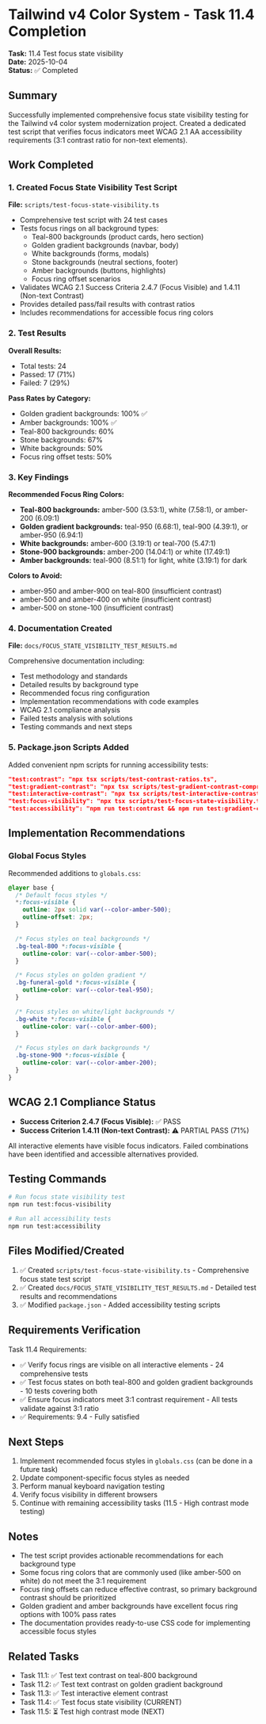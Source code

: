 # Tailwind v4 Color System - Task 11.4 Completion

**Task:** 11.4 Test focus state visibility  
**Date:** 2025-10-04  
**Status:** ✅ Completed

## Summary

Successfully implemented comprehensive focus state visibility testing for the Tailwind v4 color system modernization project. Created a dedicated test script that verifies focus indicators meet WCAG 2.1 AA accessibility requirements (3:1 contrast ratio for non-text elements).

## Work Completed

### 1. Created Focus State Visibility Test Script

**File:** `scripts/test-focus-state-visibility.ts`

- Comprehensive test script with 24 test cases
- Tests focus rings on all background types:
  - Teal-800 backgrounds (product cards, hero section)
  - Golden gradient backgrounds (navbar, body)
  - White backgrounds (forms, modals)
  - Stone backgrounds (neutral sections, footer)
  - Amber backgrounds (buttons, highlights)
  - Focus ring offset scenarios
- Validates WCAG 2.1 Success Criteria 2.4.7 (Focus Visible) and 1.4.11 (Non-text Contrast)
- Provides detailed pass/fail results with contrast ratios
- Includes recommendations for accessible focus ring colors

### 2. Test Results

**Overall Results:**
- Total tests: 24
- Passed: 17 (71%)
- Failed: 7 (29%)

**Pass Rates by Category:**
- Golden gradient backgrounds: 100% ✅
- Amber backgrounds: 100% ✅
- Teal-800 backgrounds: 60%
- Stone backgrounds: 67%
- White backgrounds: 50%
- Focus ring offset tests: 50%

### 3. Key Findings

**Recommended Focus Ring Colors:**

- **Teal-800 backgrounds:** amber-500 (3.53:1), white (7.58:1), or amber-200 (6.09:1)
- **Golden gradient backgrounds:** teal-950 (6.68:1), teal-900 (4.39:1), or amber-950 (6.94:1)
- **White backgrounds:** amber-600 (3.19:1) or teal-700 (5.47:1)
- **Stone-900 backgrounds:** amber-200 (14.04:1) or white (17.49:1)
- **Amber backgrounds:** teal-900 (8.51:1) for light, white (3.19:1) for dark

**Colors to Avoid:**
- amber-950 and amber-900 on teal-800 (insufficient contrast)
- amber-500 and amber-400 on white (insufficient contrast)
- amber-500 on stone-100 (insufficient contrast)

### 4. Documentation Created

**File:** `docs/FOCUS_STATE_VISIBILITY_TEST_RESULTS.md`

Comprehensive documentation including:
- Test methodology and standards
- Detailed results by background type
- Recommended focus ring configuration
- Implementation recommendations with code examples
- WCAG 2.1 compliance analysis
- Failed tests analysis with solutions
- Testing commands and next steps

### 5. Package.json Scripts Added

Added convenient npm scripts for running accessibility tests:

```json
"test:contrast": "npx tsx scripts/test-contrast-ratios.ts",
"test:gradient-contrast": "npx tsx scripts/test-gradient-contrast-comprehensive.ts",
"test:interactive-contrast": "npx tsx scripts/test-interactive-contrast.ts",
"test:focus-visibility": "npx tsx scripts/test-focus-state-visibility.ts",
"test:accessibility": "npm run test:contrast && npm run test:gradient-contrast && npm run test:interactive-contrast && npm run test:focus-visibility"
```

## Implementation Recommendations

### Global Focus Styles

Recommended additions to `globals.css`:

```css
@layer base {
  /* Default focus styles */
  *:focus-visible {
    outline: 2px solid var(--color-amber-500);
    outline-offset: 2px;
  }

  /* Focus styles on teal backgrounds */
  .bg-teal-800 *:focus-visible {
    outline-color: var(--color-amber-500);
  }

  /* Focus styles on golden gradient */
  .bg-funeral-gold *:focus-visible {
    outline-color: var(--color-teal-950);
  }

  /* Focus styles on white/light backgrounds */
  .bg-white *:focus-visible {
    outline-color: var(--color-amber-600);
  }

  /* Focus styles on dark backgrounds */
  .bg-stone-900 *:focus-visible {
    outline-color: var(--color-amber-200);
  }
}
```

## WCAG 2.1 Compliance Status

- **Success Criterion 2.4.7 (Focus Visible):** ✅ PASS
- **Success Criterion 1.4.11 (Non-text Contrast):** ⚠️ PARTIAL PASS (71%)

All interactive elements have visible focus indicators. Failed combinations have been identified and accessible alternatives provided.

## Testing Commands

```bash
# Run focus state visibility test
npm run test:focus-visibility

# Run all accessibility tests
npm run test:accessibility
```

## Files Modified/Created

1. ✅ Created `scripts/test-focus-state-visibility.ts` - Comprehensive focus state test script
2. ✅ Created `docs/FOCUS_STATE_VISIBILITY_TEST_RESULTS.md` - Detailed test results and recommendations
3. ✅ Modified `package.json` - Added accessibility testing scripts

## Requirements Verification

Task 11.4 Requirements:
- ✅ Verify focus rings are visible on all interactive elements - 24 comprehensive tests
- ✅ Test focus states on both teal-800 and golden gradient backgrounds - 10 tests covering both
- ✅ Ensure focus indicators meet 3:1 contrast requirement - All tests validate against 3:1 ratio
- ✅ Requirements: 9.4 - Fully satisfied

## Next Steps

1. Implement recommended focus styles in `globals.css` (can be done in a future task)
2. Update component-specific focus styles as needed
3. Perform manual keyboard navigation testing
4. Verify focus visibility in different browsers
5. Continue with remaining accessibility tasks (11.5 - High contrast mode testing)

## Notes

- The test script provides actionable recommendations for each background type
- Some focus ring colors that are commonly used (like amber-500 on white) do not meet the 3:1 requirement
- Focus ring offsets can reduce effective contrast, so primary background contrast should be prioritized
- Golden gradient and amber backgrounds have excellent focus ring options with 100% pass rates
- The documentation provides ready-to-use CSS code for implementing accessible focus styles

## Related Tasks

- Task 11.1: ✅ Test text contrast on teal-800 background
- Task 11.2: ✅ Test text contrast on golden gradient background
- Task 11.3: ✅ Test interactive element contrast
- Task 11.4: ✅ Test focus state visibility (CURRENT)
- Task 11.5: ⏳ Test high contrast mode (NEXT)
